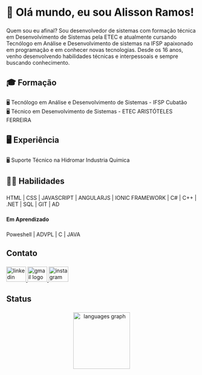 <h1 align="left">👋 Olá mundo, eu sou Alisson Ramos!</h1>

###

<p align="left">Quem sou eu afinal? Sou desenvolvedor de sistemas com formação técnica em Desenvolvimento de Sistemas pela ETEC e atualmente cursando Tecnólogo em Análise e Desenvolvimento de sistemas na IFSP apaixonado em programação e em conhecer novas tecnologias. Desde os 16 anos, venho desenvolvendo habilidades técnicas e interpessoais e sempre buscando conhecimento.</p>

###

<h2 align="left">🎓 Formação</h2>

###

<p align="left">🖥️ Tecnólogo em Análise e Desenvolvimento de Sistemas - IFSP Cubatão<br>🖥️ Técnico em Desenvolvimento de Sistemas - ETEC ARISTÓTELES FERREIRA</p>

###

<h2 align="left">🖥️  Experiência</h2>

###

<p align="left">🖥️ Suporte Técnico na Hidromar Industria Quimica</p>

###

<h2 align="left">👩‍💻 Habilidades</h2>

###

<p align="left">HTML | CSS | JAVASCRIPT | ANGULARJS | IONIC FRAMEWORK | C#  | C++ | .NET | SQL | GIT | AD</p>

###

<h4 align="left">Em Aprendizado</h4>

###

<p align="left">Poweshell | ADVPL | C | JAVA</p>

###

<h2 align="left">Contato</h2>

###

<div align="left">
  <a href="https://linkedin.com/in/alissonramos013" target="_blank">
    <img src="https://raw.githubusercontent.com/maurodesouza/profile-readme-generator/master/src/assets/icons/social/linkedin/default.svg" width="52" height="40" alt="linkedin logo"  />
  </a>
  <a href="mailto:alisson.r.santos92@gmail.com" target="_blank">
    <img src="https://raw.githubusercontent.com/maurodesouza/profile-readme-generator/master/src/assets/icons/social/gmail/default.svg" width="52" height="40" alt="gmail logo"  />
  </a>
  <a href="https://instagram.com/alisson.ramos013" target="_blank">
    <img src="https://raw.githubusercontent.com/maurodesouza/profile-readme-generator/master/src/assets/icons/social/instagram/default.svg" width="52" height="40" alt="instagram logo"  />
  </a>
</div>

###

<h2 align="left">Status</h2>

###

<div align="center">
  <img src="https://github-readme-stats.vercel.app/api/top-langs?username=Alisson-Ramos&locale=en&hide_title=false&layout=compact&card_width=320&langs_count=4&theme=radical&hide_border=true&order=2" height="150" alt="languages graph"  />
</div>

###
